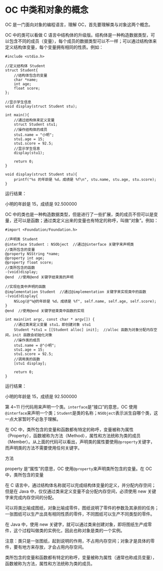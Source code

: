 # OC 中类和对象的概念

OC 是一门面向对象的编程语言，理解 OC，首先要理解类与对象这两个概念。

OC 中的类可以看做 C 语言中结构体的升级版。结构体是一种构造数据类型，可以包含不同的成员（变量），每个成员的数据类型可以不一样；可以通过结构体来定义结构体变量，每个变量拥有相同的性质。例如：

```
#include <stdio.h>

//定义结构体 Student
struct Student{
    //结构体包含的变量
    char *name;
    int age;
    float score;
};

//显示学生信息
void display(struct Student stu);

int main(){
    //通过结构体来定义变量
    struct Student stu1;
    //操作结构体的成员
    stu1.name = "小明";
    stu1.age = 15;
    stu1.score = 92.5;
    //显示学生信息
    display(stu1);

    return 0;
}

void display(struct Student stu){
    printf("%s 的年龄是 %d，成绩是 %f\n", stu.name, stu.age, stu.score);
}
```

运行结果：

小明的年龄是 15，成绩是 92.500000

OC 中的类也是一种构造数据类型，但是进行了一些扩展，类的成员不但可以是变量，还可以是函数；通过类定义出来的变量也有特定的称呼，叫做“对象”。例如：

```
#import <Foundation/Foundation.h>

//声明类 Student
@interface Student : NSObject  //通过@interface 关键字来声明类
//类所包含的变量
@property NSString *name;
@property int age;
@property float score;
//类所包含的函数
-(void)display;
@end  //使用@end 关键字结束类的声明

//实现在类中声明的函数
@implementation Student  //通过@implementation 关键字来实现类中的函数
-(void)display{
    NSLog(@"%@的年龄是 %d，成绩是 %f", self.name, self.age, self.score);
}
@end  //使用@end 关键字结束类中函数的实现

int main(int argc, const char * argv[]) {
    //通过类来定义变量 stu1，即创建对象 stu1
    Student *stu1 = [[Student alloc] init];  //alloc 函数为对象分配内存空间，init 函数会初始化对象
    //操作类的成员
    stu1.name = @"小明";
    stu1.age = 15;
    stu1.score = 92.5;
    //调用类的函数
    [stu1 display];

    return 0;
}
```

运行结果：

小明的年龄是 15，成绩是 92.500000

第 4~11 行代码用来声明一个类。`interface`是“接口”的意思，OC 使用`@interface`来声明一个类；`Student`是类的名称；`NSObject`表示派生自哪个类，这一点大家暂时不必急于理解。

在 OC 中，类所包含的变量和函数都有特定的称呼，变量被称为属性（Property），函数被称为方法（Method），属性和方法统称为类的成员（Member）。从上面的代码可以看出，声明类的属性要使用`@property`关键字，而声明类的方法不需要使用任何关键字。

方法

property 是“属性”的意思，OC 使用`@property`来声明类所包含的变量。在 OC 中，类所包含的变量

在 C 语言中，通过结构体名称就可以完成结构体变量的定义，并分配内存空间；但是在 Java 中，仅仅通过类来定义变量不会分配内存空间，必须使用 new 关键字来完成内存空间的分配。

可以将类比喻成图纸，对象比喻成零件，图纸说明了零件的参数及其承担的任务；一张图纸可以生产出具有相同性质的零件，不同图纸可以生产不同类型的零件。

在 Java 中，使用 new 关键字，就可以通过类来创建对象，即将图纸生产成零件，这个过程叫做类的实例化，因此也称对象是类的一个实例。

注意：类只是一张图纸，起到说明的作用，不占用内存空间；对象才是具体的零件，要有地方来存放，才会占用内存空间。

类所包含的变量和函数都有特定的称呼，变量被称为属性（通常也称成员变量），函数被称为方法，属性和方法统称为类的成员。